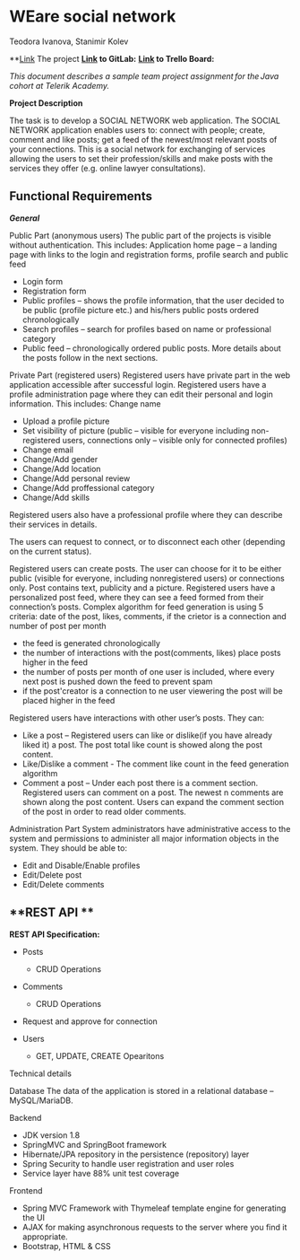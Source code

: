 
# WEare social network
Teodora Ivanova, Stanimir Kolev
 
**[Link](https://stark-badlands-75635.herokuapp.com/) The project
**[Link](https://gitlab.com/tediivanova.pr/weare-social-network) to GitLab:**
**[Link](https://trello.com/b/nfoZQXWh/social-network-final-project) to Trello Board:**

*This document describes a sample team project assignment for the Java cohort at Telerik Academy.*  
  
**Project Description**
  
The task is to develop a SOCIAL NETWORK web application. The SOCIAL NETWORK application
enables users to: connect with people; create, comment and like posts; get a feed of the newest/most relevant posts of your connections.
This is a social network for exchanging of services allowing the users to set their profession/skills and make posts with the services they offer (e.g. online lawyer consultations). 

## **Functional Requirements**
  
***General***
  
Public Part (anonymous users)
The public part of the projects is visible without authentication. This includes:
Application home page – a landing page with links to the login and registration forms,
profile search and public feed
- Login form
- Registration form
- Public profiles – shows the profile information, that the user decided to be public
(profile picture etc.) and his/hers public posts ordered chronologically
- Search profiles – search for profiles based on name or professional category
- Public feed – chronologically ordered public posts. More details about the posts follow
in the next sections.
  
Private Part (registered users)
Registered users have private part in the web application accessible after successful
login.
Registered users have a profile administration page where they can edit their personal and
login information. This includes:
Change name
- Upload a profile picture
- Set visibility of picture (public – visible for everyone including non-registered users,
connections only – visible only for connected profiles)
- Change email
- Change/Add gender
- Change/Add location
- Change/Add personal review 
- Change/Add proffessional category
- Change/Add skills

Registered users also have a professional profile where they can describe their services in details.

The users can request to connect, or to disconnect each other (depending on the current status).

Registered users can create posts. The user can choose for it to be either public (visible for everyone, including nonregistered
users) or connections only. 
Post contains text, publicity and a picture.
Registered users have a personalized post feed, where they can see a feed formed from their connection’s posts.
Complex algorithm for feed generation is using 5 criteria:
 date of the post, likes, comments, if the crietor is a connection and number of post per month
- the feed is generated chronologically
- the number of interactions with the post(comments, likes) place posts higher in the feed
- the number of posts per month of one user is included, where every next post is pushed down the feed to prevent spam
- if the post'creator is a connection to ne user viewering the post will be placed higher in the feed

Registered users have interactions with other user’s posts. They can:
- Like a post – Registered users can like or dislike(if you have already liked it) a post. The
post total like count is showed along the post content.
- Like/Dislike a comment - The comment like count in the feed generation algorithm
- Comment a post – Under each post there is a comment section. Registered users can
comment on a post. The newest n comments are shown along the post content. Users can expand the
comment section of the post in order to read older comments.

Administration Part
System administrators have administrative access to the system and permissions to
administer all major information objects in the system. They should be able to:
- Edit and Disable/Enable profiles
- Edit/Delete post
- Edit/Delete comments

## **REST API **
   
  
**REST API Specification:**  
  
 - Posts
  	- CRUD Operations  
  
 - Comments
  	- CRUD Operations  
  
 - Request and approve for connection
      
 - Users
  	- GET, UPDATE, CREATE Opearitons


   
Technical details


Database
The data of the application is stored in a relational database – MySQL/MariaDB.

Backend
- JDK version 1.8
- SpringMVC and SpringBoot framework
- Hibernate/JPA repository in the persistence (repository) layer
- Spring Security to handle user registration and user roles
- Service layer have 88% unit test coverage

Frontend
- Spring MVC Framework with Thymeleaf template engine for generating the UI
- AJAX for making asynchronous requests to the server where you find it appropriate.
- Bootstrap, HTML & CSS 


